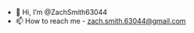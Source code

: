 - 👋 Hi, I’m @ZachSmith63044
- 📫 How to reach me - zach.smith.63044@gmail.com

<!---
ZachSmith63044/ZachSmith63044 is a ✨ special ✨ repository because its `README.md` (this file) appears on your GitHub profile.
You can click the Preview link to take a look at your changes.
--->
